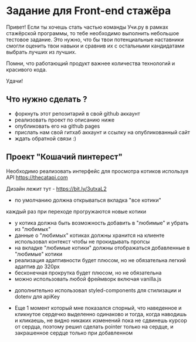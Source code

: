 # Задание для Front-end стажёра

Привет! Если ты хочешь стать частью команды Учи.ру в рамках стажёрской программы,
то тебе необходимо выполнить небольшое тестовое задание. Это нужно, что бы твои
потенциальные наставники смогли оценить твои навыки и сравнив их с остальными
кандидатами выбрать лучших из лучших.

Помни, что работающий продукт важнее количества технологий и красивого кода.

Удачи!

## Что нужно сделать ?

- форкнуть этот репозитарий в свой github аккаунт
- реализовать проект по описанию ниже
- опубликовать его на github pages
- прислать нам свой гитхаб аккаунт и ссылку на опубликованный сайт
- ждать обратной связи :)


## Проект "Кошачий пинтерест"

Необходимо реализовать интерфейс для просмотра котиков используя API https://thecatapi.com

Дизайн лежит тут - https://bit.ly/3utxaL2

- по умолчанию должна открываться вкладка "все котики"

каждый раз при переходе прогружаются новые котики

- у котика должна быть возможность добавить в "любимые" и убрать из "любимых"
- данные о "любимых" котиках должны хранится на клиенте
использовал контекст чтобы не прокидывать пропсы
- на вкладке "любимые котики" должны отображаться добавленные в "любимые" котики
- реализация адаптивности будет плюсом, но не обязательна
легкий адаптив до 320px
- бесконечная прокрутка будет плюсом, но не обязательна
- можно использовать любой фреймворк включая vanilla.js

* дополнительно использовал styled-components для стилизации и dotenv для apiKey

- Еще 1 момент который мне показался спорный, что наведенное и кликнутое сердечко выделенно одинаково и тогда, когда наводишь и кликаешь, не видно никаких изменений пока не сдвинешь курсор от сердца, поэтому решил сделать pointer только на сердце, и закрашенное сердце только при добавленном
